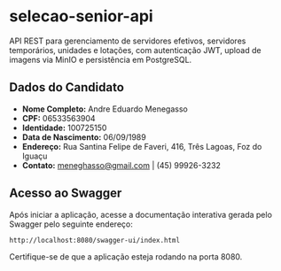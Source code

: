 # selecao-senior-api

API REST para gerenciamento de servidores efetivos, servidores temporários, unidades e lotações, com autenticação JWT, upload de imagens via MinIO e persistência em PostgreSQL.

## Dados do Candidato

- **Nome Completo:** Andre Eduardo Menegasso
- **CPF:** 06533563904
- **Identidade:** 100725150
- **Data de Nascimento:** 06/09/1989
- **Endereço:** Rua Santina Felipe de Faveri, 416, Três Lagoas, Foz do Iguaçu
- **Contato:** meneghasso@gmail.com | (45) 99926-3232

## Acesso ao Swagger

Após iniciar a aplicação, acesse a documentação interativa gerada pelo Swagger pelo seguinte endereço:

    http://localhost:8080/swagger-ui/index.html

Certifique-se de que a aplicação esteja rodando na porta 8080.
